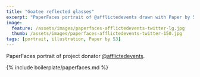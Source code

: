 ```yaml
---
title: "Goatee reflected glasses"
excerpt: "PaperFaces portrait of @afflictedevents drawn with Paper by 53 on an iPad."
image: 
  feature: /assets/images/paperfaces-afflictedevents-twitter-lg.jpg
  thumb: /assets/images/paperfaces-afflictedevents-twitter-150.jpg
tags: [portrait, illustration, Paper by 53]
---
```


PaperFaces portrait of project donator [@afflictedevents](http://twitter.com/afflictedevents).

{% include boilerplate/paperfaces.md %}
